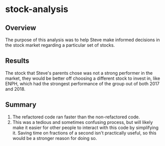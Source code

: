 # stock-analysis
## Overview
The purpose of this analysis was to help Steve make informed decisions in the stock market regarding a particular set of stocks.

## Results
The stock that Steve's parents chose was not a strong performer in the market, they would be better off choosing a different stock to invest in, like ENPH, which had the strongest performance of the group out of both 2017 and 2018.

## Summary
1. The refactored code ran faster than the non-refactored code. 
2. This was a tedious and sometimes confusing process, but will likely make it easier for other people to interact with this code by simplifying it. Saving time on fractions of a second isn't practically useful, so this would be a stronger reason for doing so.
